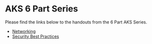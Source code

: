 # AKS 6 Part Series

Please find the links below to the handouts from the 6 Part AKS Series.

- [Networking](./networking.md)
- [Security Best Practices](./security.md)
